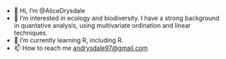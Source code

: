 - 👋 Hi, I’m @AliceDrysdale
- 👀 I’m interested in ecology and biodiversity. I have a strong background in quantative analysis, using multivariate ordination and linear techniques.
- 🌱 I’m currently learning R, including R.
- 📫 How to reach me andrysdale97@gmail.com

<!---
AliceDrysdale/AliceDrysdale is a ✨ special ✨ repository because its `README.md` (this file) appears on your GitHub profile.
You can click the Preview link to take a look at your changes.
--->
